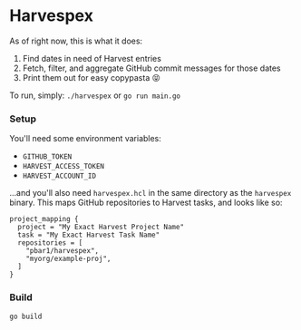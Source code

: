 # Harvespex

As of right now, this is what it does:
1. Find dates in need of Harvest entries
2. Fetch, filter, and aggregate  GitHub commit messages for those dates
3. Print them out for easy copypasta :stuck_out_tongue_closed_eyes:

To run, simply: `./harvespex` or `go run main.go`

### Setup
You'll need some environment variables:
- `GITHUB_TOKEN`
- `HARVEST_ACCESS_TOKEN`
- `HARVEST_ACCOUNT_ID`

...and you'll also need `harvespex.hcl` in the same directory as the `harvespex` binary. This maps GitHub repositories to Harvest tasks, and looks like so:

```
project_mapping {
  project = "My Exact Harvest Project Name"
  task = "My Exact Harvest Task Name"
  repositories = [
    "pbar1/harvespex",
    "myorg/example-proj",
  ]
}
```

### Build
`go build`
